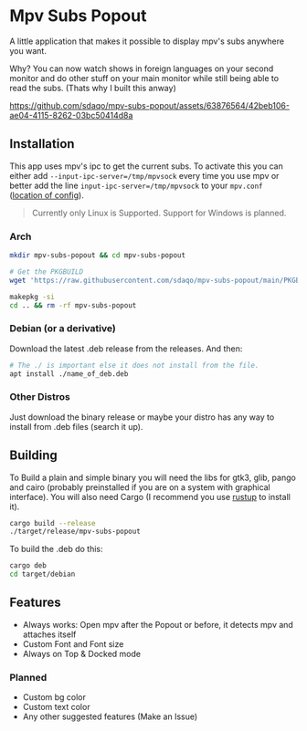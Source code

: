 # Mpv Subs Popout 
A little application that makes it possible to display mpv's subs anywhere you want.

Why? You can now watch shows in foreign languages on your second monitor and do other stuff on your main monitor while still being able to read the subs. (Thats why I built this anway)

https://github.com/sdaqo/mpv-subs-popout/assets/63876564/42beb106-ae04-4115-8262-03bc50414d8a


## Installation
This app uses mpv's ipc to get the current subs. To activate this you can either add `--input-ipc-server=/tmp/mpvsock` every time you use mpv or better add the line `input-ipc-server=/tmp/mpvsock` to your `mpv.conf` ([location of config](https://mpv.io/manual/stable/#files)).

> Currently only Linux is Supported. Support for Windows is planned.

### Arch
```sh
mkdir mpv-subs-popout && cd mpv-subs-popout

# Get the PKGBUILD
wget 'https://raw.githubusercontent.com/sdaqo/mpv-subs-popout/main/PKGBUILD'

makepkg -si
cd .. && rm -rf mpv-subs-popout
```

### Debian (or a derivative)
Download the latest .deb release from the releases. And then:

```sh
# The ./ is important else it does not install from the file.
apt install ./name_of_deb.deb
```

### Other Distros
Just download the binary release or maybe your distro has any way to install from .deb files (search it up).


## Building
To Build a plain and simple binary you will need the libs for gtk3, glib, pango and cairo (probably preinstalled if you are on a system with graphical interface). You will also need Cargo (I recommend you use [rustup](https://rustup.rs/) to install it).
```sh
cargo build --release
./target/release/mpv-subs-popout
```
To build the .deb do this:
```sh
cargo deb
cd target/debian
```


## Features
- Always works: Open mpv after the Popout or before, it detects mpv and attaches itself
- Custom Font and Font size
- Always on Top & Docked mode

### Planned
- Custom bg color
- Custom text color
- Any other suggested features (Make an Issue)
